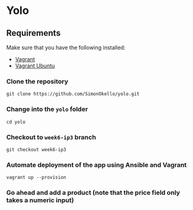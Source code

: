 # Yolo
## Requirements
Make sure that you have the following installed:
- [Vagrant](https://developer.hashicorp.com/vagrant/downloads)
- [Vagrant Ubuntu](https://app.vagrantup.com/bento/boxes/ubuntu-22.04)

### Clone the repository
`git clone https://github.com/SimonOkello/yolo.git`

### Change into the `yolo` folder
`cd yolo`

### Checkout to `week6-ip3` branch
`git checkout week6-ip3`




### Automate deployment of the app using Ansible and Vagrant
 `vagrant up --provision`

 ### Go ahead and add a product (note that the price field only takes a numeric input)

